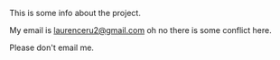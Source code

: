 This is some info about the project.

My email is laurenceru2@gmail.com oh no there is some conflict here.

Please don't email me.

